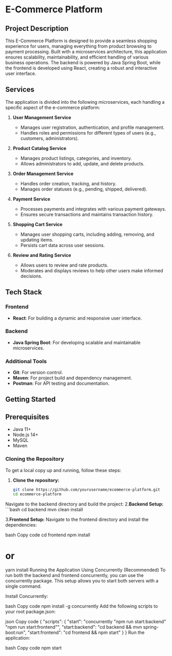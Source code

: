 # E-Commerce Platform

## Project Description
This E-Commerce Platform is designed to provide a seamless shopping experience for users, managing everything from product browsing to payment processing. Built with a microservices architecture, this application ensures scalability, maintainability, and efficient handling of various business operations. The backend is powered by Java Spring Boot, while the frontend is developed using React, creating a robust and interactive user interface.

## Services
The application is divided into the following microservices, each handling a specific aspect of the e-commerce platform:

1. **User Management Service**
    - Manages user registration, authentication, and profile management.
    - Handles roles and permissions for different types of users (e.g., customers, administrators).

2. **Product Catalog Service**
    - Manages product listings, categories, and inventory.
    - Allows administrators to add, update, and delete products.

3. **Order Management Service**
    - Handles order creation, tracking, and history.
    - Manages order statuses (e.g., pending, shipped, delivered).

4. **Payment Service**
    - Processes payments and integrates with various payment gateways.
    - Ensures secure transactions and maintains transaction history.

5. **Shopping Cart Service**
    - Manages user shopping carts, including adding, removing, and updating items.
    - Persists cart data across user sessions.

6. **Review and Rating Service**
    - Allows users to review and rate products.
    - Moderates and displays reviews to help other users make informed decisions.

## Tech Stack
### Frontend
- **React**: For building a dynamic and responsive user interface.

### Backend
- **Java Spring Boot**: For developing scalable and maintainable microservices.

### Additional Tools
- **Git**: For version control.
- **Maven**: For project build and dependency management.
- **Postman**: For API testing and documentation.

## Getting Started

## Prerequisites
- Java 11+
- Node.js 14+
- MySQL
- Maven

### Cloning the Repository

To get a local copy up and running, follow these steps:

1. **Clone the repository:**
   ```bash
   git clone https://github.com/yourusername/ecommerce-platform.git
   cd ecommerce-platform
   
Navigate to the backend directory and build the project:
2.**Backend Setup:**
    ```bash
        cd backend
        mvn clean install


3.**Frontend Setup:**
Navigate to the frontend directory and install the dependencies:

bash
Copy code
cd frontend
npm install
# or
yarn install
Running the Application
Using Concurrently (Recommended)
To run both the backend and frontend concurrently, you can use the concurrently package. This setup allows you to start both servers with a single command.

Install Concurrently:

bash
Copy code
npm install -g concurrently
Add the following scripts to your root package.json:

json
Copy code
{
  "scripts": {
    "start": "concurrently \"npm run start:backend\" \"npm run start:frontend\"",
    "start:backend": "cd backend && mvn spring-boot:run",
    "start:frontend": "cd frontend && npm start"
  }
}
Run the application:

bash
Copy code
npm start
